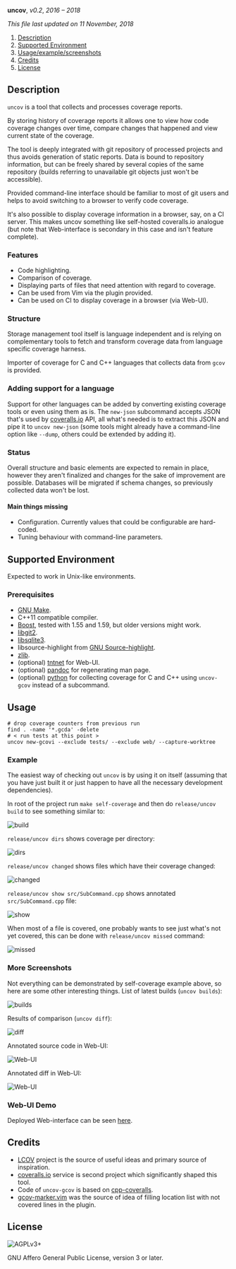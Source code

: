 **uncov**, _v0.2_, _2016 – 2018_

_This file last updated on 11 November, 2018_

1. [Description](#description)
2. [Supported Environment](#supported-environment)
3. [Usage/example/screenshots](#usage)
4. [Credits](#credits)
5. [License](#license)

## Description ##

`uncov` is a tool that collects and processes coverage reports.

By storing history of coverage reports it allows one to view how code coverage
changes over time, compare changes that happened and view current state of the
coverage.

The tool is deeply integrated with git repository of processed projects and thus
avoids generation of static reports.  Data is bound to repository information,
but can be freely shared by several copies of the same repository (builds
referring to unavailable git objects just won't be accessible).

Provided command-line interface should be familiar to most of git users and
helps to avoid switching to a browser to verify code coverage.

It's also possible to display coverage information in a browser, say, on a CI
server.  This makes uncov something like self-hosted coveralls.io analogue (but
note that Web-interface is secondary in this case and isn't feature complete).

### Features ###

* Code highlighting.
* Comparison of coverage.
* Displaying parts of files that need attention with regard to coverage.
* Can be used from Vim via the plugin provided.
* Can be used on CI to display coverage in a browser (via Web-UI).

### Structure ###

Storage management tool itself is language independent and is relying on
complementary tools to fetch and transform coverage data from language specific
coverage harness.

Importer of coverage for C and C++ languages that collects data from `gcov` is
provided.

### Adding support for a language ###

Support for other languages can be added by converting existing coverage tools
or even using them as is.  The `new-json` subcommand accepts JSON that's used by
[coveralls.io][coveralls] API, all what's needed is to extract this JSON and
pipe it to `uncov new-json` (some tools might already have a command-line option
like `--dump`, others could be extended by adding it).

### Status ###

Overall structure and basic elements are expected to remain in place, however
they aren't finalized and changes for the sake of improvement are possible.
Databases will be migrated if schema changes, so previously collected data won't
be lost.

#### Main things missing ####

 * Configuration.  Currently values that could be configurable are hard-coded.
 * Tuning behaviour with command-line parameters.

## Supported Environment ##

Expected to work in Unix-like environments.

### Prerequisites ###

* [GNU Make][make].
* C++11 compatible compiler.
* [Boost][boost], tested with 1.55 and 1.59, but older versions might work.
* [libgit2][libgit2].
* [libsqlite3][sqlite].
* libsource-highlight from [GNU Source-highlight][srchilite].
* [zlib][zlib].
* (optional) [tntnet][tntnet] for Web-UI.
* (optional) [pandoc][pandoc] for regenerating man page.
* (optional) [python][python] for collecting coverage for C and C++ using
  `uncov-gcov` instead of a subcommand.

## Usage ##

    # drop coverage counters from previous run
    find . -name '*.gcda' -delete
    # < run tests at this point >
    uncov new-gcovi --exclude tests/ --exclude web/ --capture-worktree

### Example ###

The easiest way of checking out `uncov` is by using it on itself (assuming that
you have just built it or just happen to have all the necessary development
dependencies).

In root of the project run `make self-coverage` and then do
`release/uncov build` to see something similar to:

![build](data/screenshots/example/build.png)

`release/uncov dirs` shows coverage per directory:

![dirs](data/screenshots/example/dirs.png)

`release/uncov changed` shows files which have their coverage changed:

![changed](data/screenshots/example/changed.png)

`release/uncov show src/SubCommand.cpp` shows annotated `src/SubCommand.cpp`
file:

![show](data/screenshots/example/show.png)

When most of a file is covered, one probably wants to see just what's not yet
covered, this can be done with `release/uncov missed` command:

![missed](data/screenshots/example/missed.png)

### More Screenshots ###

Not everything can be demonstrated by self-coverage example above, so here are
some other interesting things.  List of latest builds (`uncov builds`):

![builds](data/screenshots/builds.png)

Results of comparison (`uncov diff`):

![diff](data/screenshots/diff.png)

Annotated source code in Web-UI:

![Web-UI](data/screenshots/webui-file.png)

Annotated diff in Web-UI:

![Web-UI](data/screenshots/webui-diff.png)

### Web-UI Demo ###

Deployed Web-interface can be seen [here](http://cov.vifm.info/).

## Credits ##

* [LCOV][lcov] project is the source of useful ideas and primary source of
  inspiration.
* [coveralls.io][coveralls] service is second project which significantly shaped
  this tool.
* Code of `uncov-gcov` is based on [cpp-coveralls][cpp-coveralls].
* [gcov-marker.vim][vim-gcov-marker] was the source of idea of filling location
  list with not covered lines in the plugin.

## License ##

![AGPLv3+](data/agplv3.png)

GNU Affero General Public License, version 3 or later.


[lcov]: http://ltp.sourceforge.net/coverage/lcov.php
[coveralls]: https://coveralls.io/
[cpp-coveralls]: https://github.com/eddyxu/cpp-coveralls
[make]: https://www.gnu.org/software/make/
[boost]: http://www.boost.org/
[libgit2]: https://libgit2.github.com/
[sqlite]: https://www.sqlite.org/
[srchilite]: https://www.gnu.org/software/src-highlite/
[zlib]: http://zlib.net/
[tntnet]: http://www.tntnet.org/
[pandoc]: http://pandoc.org/
[python]: https://www.python.org/
[vim-gcov-marker]: https://github.com/m42e/vim-gcov-marker
